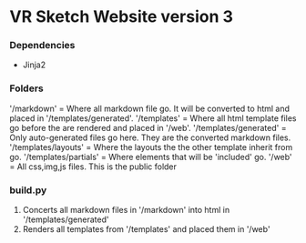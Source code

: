 # VR Sketch Website version 3

### Dependencies
* Jinja2

### Folders
'/markdown' = Where all markdown file go. It will be converted to html and placed in '/templates/generated'.
'/templates' = Where all html template files go before the are rendered and placed in '/web'.
'/templates/generated' = Only auto-generated files go here. They are the converted markdown files.
'/templates/layouts' = Where the layouts the the other template inherit from go.
'/templates/partials' = Where elements that will be 'included' go.
'/web' = All css,img,js files. This is the public folder

### build.py
1. Concerts all markdown files in '/markdown' into html in '/templates/generated'
2. Renders all templates from '/templates' and placed them in '/web'

